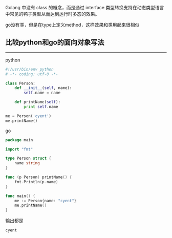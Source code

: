 Golang 中没有 class 的概念，而是通过 interface 类型转换支持在动态类型语言中常见的鸭子类型从而达到运行时多态的效果。

go没有类，但是在type上定义method，这样效果和类用起来很相似

## **比较python和go的面向对象写法**

---

python

```python
#!/usr/bin/env python
# -*- coding: utf-8 -*-

class Person:
	def __init__(self, name):
		self.name = name

	def printName(self):
		print self.name

me = Person('cyent')
me.printName()
```

go

```go
package main

import "fmt"

type Person struct {
	name string
}

func (p Person) printName() {
	fmt.Println(p.name)
}

func main() {
	me := Person{name: "cyent"}
	me.printName()
}
```

输出都是

```text
cyent
```
